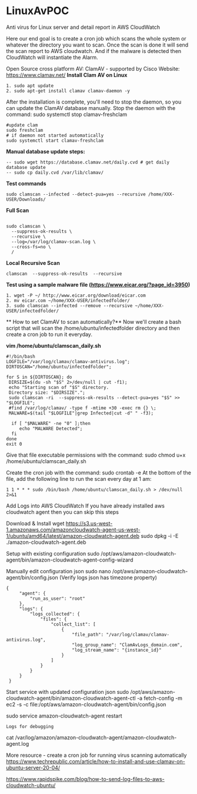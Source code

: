 # LinuxAvPOC
Anti virus for Linux server and detail report in AWS CloudWatch

Here our end goal is to create a cron job which scans the whole system or whatever the directory you want to scan. Once the scan is done it will send the scan report to AWS cloudwatch. And if the malware is detected then CloudWatch will instantiate the Alarm.

Open Source cross platform AV: ClamAV - supported by Cisco
Website: https://www.clamav.net/
**Install Clam AV on Linux**
```
1. sudo apt update
2. sudo apt-get install clamav clamav-daemon -y
```
After the installation is complete, you'll need to stop the daemon, so you can update the ClamAV database manually. Stop the daemon with the command:
 sudo systemctl stop clamav-freshclam
```
#update clam
sudo freshclam 
# if daemon not started automatically
sudo systemctl start clamav-freshclam 
```
**Manual database update steps:**
```
-- sudo wget https://database.clamav.net/daily.cvd # get daily database update
-- sudo cp daily.cvd /var/lib/clamav/
```
**Test commands**
```
sudo clamscan --infected --detect-pua=yes --recursive /home/XXX-USER/Downloads/
```
**Full Scan**
```

sudo clamscan \
  --suppress-ok-results \
  --recursive \
  --log=/var/log/clamav-scan.log \
  --cross-fs=no \
  /
```

**Local Recursive Scan**
```
clamscan  --suppress-ok-results  --recursive  
 ```
 
**Test using a sample malware file (**https://www.eicar.org/?page_id=3950**)**
```
1. wget -P ~/ http://www.eicar.org/download/eicar.com
2. mv eicar.com ~/home/XXX-USER/infectedfolder/
3. sudo clamscan --infected --remove --recursive ~/home/XXX-USER/infectedfolder/
```

**
How to set ClamAV to scan automatically?**
Now we'll create a bash script that will scan the /home/ubuntu/infectedfolder directory and then create a cron job to run it everyday. 

**vim /home/ubuntu/clamscan_daily.sh**
```
#!/bin/bash
LOGFILE="/var/log/clamav/clamav-antivirus.log";
DIRTOSCAN="/home/ubuntu/infectedfolder";

for S in ${DIRTOSCAN}; do
 DIRSIZE=$(du -sh "$S" 2>/dev/null | cut -f1);
 echo "Starting scan of "$S" directory.
 Directory size: "$DIRSIZE".";
 sudo clamscan -ri  --suppress-ok-results --detect-pua=yes "$S" >> "$LOGFILE";
 #find /var/log/clamav/ -type f -mtime +30 -exec rm {} \;
 MALWARE=$(tail "$LOGFILE"|grep Infected|cut -d" " -f3);

  if [ "$MALWARE" -ne "0" ];then
     echo "MALWARE Detected";
  fi
done
exit 0
```

Give that file executable permissions with the command:
sudo chmod u+x /home/ubuntu/clamscan_daily.sh

Create the cron job with the command:
	sudo crontab -e
At the bottom of the file, add the following line to run the scan every day at 1 am:
```
1 1 * * * sudo /bin/bash /home/ubuntu/clamscan_daily.sh > /dev/null 2>&1
```
Add Logs into AWS CloudWatch 
	If you have already installed aws cloudwatch agent then you can skip this steps 

Download & Install
wget https://s3.us-west-1.amazonaws.com/amazoncloudwatch-agent-us-west-1/ubuntu/amd64/latest/amazon-cloudwatch-agent.deb
sudo dpkg -i -E ./amazon-cloudwatch-agent.deb

Setup with existing configuration
sudo /opt/aws/amazon-cloudwatch-agent/bin/amazon-cloudwatch-agent-config-wizard

Manually edit configuration json
sudo nano /opt/aws/amazon-cloudwatch-agent/bin/config.json	(Verify logs json has timezone property)
```
{
     "agent": {
         "run_as_user": "root"
     },
     "logs": {
         "logs_collected": {
             "files": {
                 "collect_list": [
                     {
                         "file_path": "/var/log/clamav/clamav-antivirus.log",
                         "log_group_name": "ClamAvLogs_domain.com",
                         "log_stream_name": "{instance_id}"
                     }
                 ]
             }
         }
     }
 }
```
Start service with updated configuration json
sudo /opt/aws/amazon-cloudwatch-agent/bin/amazon-cloudwatch-agent-ctl -a fetch-config -m ec2 -s -c file:/opt/aws/amazon-cloudwatch-agent/bin/config.json

sudo service amazon-cloudwatch-agent restart

	Logs for debugging
cat /var/log/amazon/amazon-cloudwatch-agent/amazon-cloudwatch-agent.log


More resource - create a cron job for running virus scanning automatically
https://www.techrepublic.com/article/how-to-install-and-use-clamav-on-ubuntu-server-20-04/

https://www.rapidspike.com/blog/how-to-send-log-files-to-aws-cloudwatch-ubuntu/
